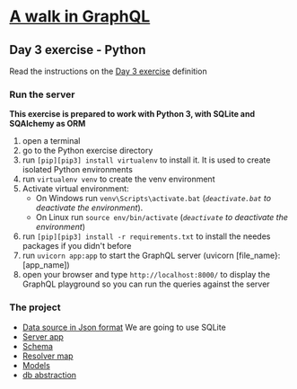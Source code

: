 # [A walk in GraphQL](/README.md)

## Day 3 exercise - Python

Read the instructions on the [Day 3 exercise](../day_03.md#exercise) definition

### Run the server
**This exercise is prepared to work with Python 3, with SQLite and SQAlchemy as ORM**

1. open a terminal
2. go to the Python exercise directory
3. run `[pip][pip3] install virtualenv` to install it. It is used to create isolated Python environments
4. run `virtualenv venv` to create the venv environment
5. Activate virtual environment:
   - On Windows run `venv\Scripts\activate.bat`  (*`deactivate.bat` to deactivate the environment*).
   - On Linux run `source env/bin/activate`      (*`deactivate` to deactivate the environment*) 
6. run `[pip][pip3] install -r requirements.txt` to install the needes packages if you didn't before
7. run `uvicorn app:app` to start the GraphQL server (uvicorn [file_name}:[app_name])
8. open your browser and type `http://localhost:8000/` to display the GraphQL playground so you can run the queries against the server

### The project

- [Data source in Json format](../datasource/data.json) We are going to use SQLite
- [Server app](app.py)
- [Schema](schema.gql)
- [Resolver map](resolvers.py)
- [Models](models.py)
- [db abstraction](data.py)

